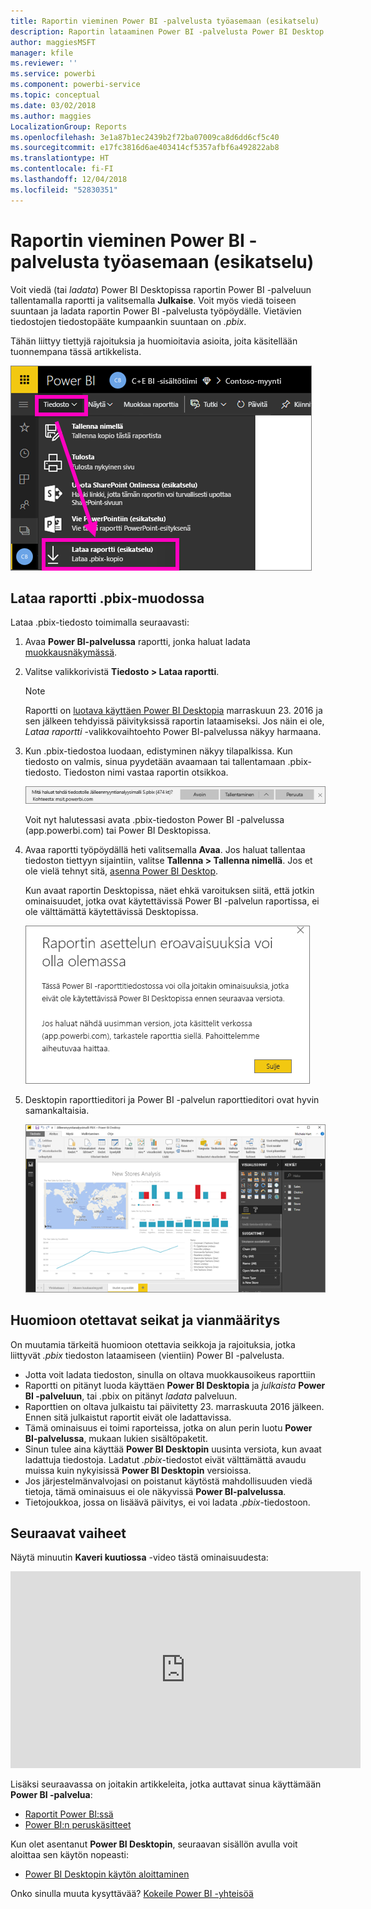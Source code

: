 ```yaml
---
title: Raportin vieminen Power BI -palvelusta työasemaan (esikatselu)
description: Raportin lataaminen Power BI -palvelusta Power BI Desktop -tiedostoon
author: maggiesMSFT
manager: kfile
ms.reviewer: ''
ms.service: powerbi
ms.component: powerbi-service
ms.topic: conceptual
ms.date: 03/02/2018
ms.author: maggies
LocalizationGroup: Reports
ms.openlocfilehash: 3e1a87b1ec2439b2f72ba07009ca8d6dd6cf5c40
ms.sourcegitcommit: e17fc3816d6ae403414cf5357afbf6a492822ab8
ms.translationtype: HT
ms.contentlocale: fi-FI
ms.lasthandoff: 12/04/2018
ms.locfileid: "52830351"
---
```

# <a name="export-a-report-from-power-bi-service-to-desktop-preview"></a>Raportin vieminen Power BI -palvelusta työasemaan (esikatselu)
Voit viedä (tai *ladata*) Power BI Desktopissa raportin Power BI -palveluun tallentamalla raportti ja valitsemalla **Julkaise**. Voit myös viedä toiseen suuntaan ja ladata raportin Power BI -palvelusta työpöydälle. Vietävien tiedostojen tiedostopääte kumpaankin suuntaan on *.pbix*.

Tähän liittyy tiettyjä rajoituksia ja huomioitavia asioita, joita käsitellään tuonnempana tässä artikkelista.

![Tiedoston avattava valikko](media/service-export-to-pbix/power-bi-file-export.png)

## <a name="download-the-report-as-a-pbix"></a>Lataa raportti .pbix-muodossa
Lataa .pbix-tiedosto toimimalla seuraavasti:

1. Avaa **Power BI-palvelussa** raportti, jonka haluat ladata [muokkausnäkymässä](consumer/end-user-reading-view.md).
2. Valitse valikkorivistä **Tiedosto > Lataa raportti**.
   
   > [!NOTE]
   > Raportti on [luotava käyttäen Power BI Desktopia](guided-learning/publishingandsharing.yml?tutorial-step=2) marraskuun 23. 2016 ja sen jälkeen tehdyissä päivityksissä raportin lataamiseksi. Jos näin ei ole, *Lataa raportti* -valikkovaihtoehto Power BI-palvelussa näkyy harmaana.
   > 
   > 
3. Kun .pbix-tiedostoa luodaan, edistyminen näkyy tilapalkissa. Kun tiedosto on valmis, sinua pyydetään avaamaan tai tallentamaan .pbix-tiedosto. Tiedoston nimi vastaa raportin otsikkoa.
   
    ![Avaa, tallenna tai peruuta](media/service-export-to-pbix/power-bi-save-pbix.png)
   
    Voit nyt halutessasi avata .pbix-tiedoston Power BI -palvelussa (app.powerbi.com) tai Power BI Desktopissa.     
4. Avaa raportti työpöydällä heti valitsemalla **Avaa**. Jos haluat tallentaa tiedoston tiettyyn sijaintiin, valitse **Tallenna > Tallenna nimellä**. Jos et ole vielä tehnyt sitä, [asenna Power BI Desktop](desktop-get-the-desktop.md).
   
    Kun avaat raportin Desktopissa, näet ehkä varoituksen siitä, että jotkin ominaisuudet, jotka ovat käytettävissä Power BI -palvelun raportissa, ei ole välttämättä käytettävissä Desktopissa.
   
    ![varoitus-valintaikkuna](media/service-export-to-pbix/power-bi-export-to-pbix_2.png)

5. Desktopin raporttieditori ja Power BI -palvelun raporttieditori ovat hyvin samankaltaisia.  
   
    ![Desktop -raporttieditori](media/service-export-to-pbix/power-bi-desktop.png)

## <a name="considerations-and-troubleshooting"></a>Huomioon otettavat seikat ja vianmääritys
On muutamia tärkeitä huomioon otettavia seikkoja ja rajoituksia, jotka liittyvät *.pbix* tiedoston lataamiseen (vientiin) Power BI -palvelusta.

* Jotta voit ladata tiedoston, sinulla on oltava muokkausoikeus raporttiin
* Raportti on pitänyt luoda käyttäen **Power BI Desktopia** ja *julkaista* **Power BI -palveluun**, tai .pbix on pitänyt *ladata* palveluun.
* Raporttien on oltava julkaistu tai päivitetty 23. marraskuuta 2016 jälkeen. Ennen sitä julkaistut raportit eivät ole ladattavissa.
* Tämä ominaisuus ei toimi raporteissa, jotka on alun perin luotu **Power BI-palvelussa**, mukaan lukien sisältöpaketit.
* Sinun tulee aina käyttää **Power BI Desktopin** uusinta versiota, kun avaat ladattuja tiedostoja. Ladatut *.pbix*-tiedostot eivät välttämättä avaudu muissa kuin nykyisissä **Power BI Desktopin** versioissa.
* Jos järjestelmänvalvojasi on poistanut käytöstä mahdollisuuden viedä tietoja, tämä ominaisuus ei ole näkyvissä **Power BI-palvelussa**.
* Tietojoukkoa, jossa on lisäävä päivitys, ei voi ladata *.pbix*-tiedostoon.

## <a name="next-steps"></a>Seuraavat vaiheet
Näytä minuutin **Kaveri kuutiossa** -video tästä ominaisuudesta:

<iframe width="560" height="315" src="https://www.youtube.com/embed/ymWqU5jiUl0" frameborder="0" allowfullscreen></iframe>

Lisäksi seuraavassa on joitakin artikkeleita, jotka auttavat sinua käyttämään **Power BI -palvelua**:

* [Raportit Power BI:ssä](consumer/end-user-reports.md)
* [Power BI:n peruskäsitteet](consumer/end-user-basic-concepts.md)

Kun olet asentanut **Power BI Desktopin**, seuraavan sisällön avulla voit aloittaa sen käytön nopeasti:

* [Power BI Desktopin käytön aloittaminen](desktop-getting-started.md)

Onko sinulla muuta kysyttävää? [Kokeile Power BI -yhteisöä](http://community.powerbi.com/)   


